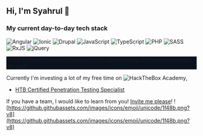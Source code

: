 ## Hi, I'm Syahrul 👋

### My current day-to-day tech stack

![Angular](https://img.shields.io/badge/angular-%23DD0031.svg?style=for-the-badge&logo=angular&logoColor=white)
![Ionic](https://img.shields.io/badge/Ionic-%233880FF.svg?style=for-the-badge&logo=Ionic&logoColor=white)
![Drupal](https://img.shields.io/badge/drupal-%230678BE.svg?style=for-the-badge&logo=drupal&logoColor=white)
![JavaScript](https://img.shields.io/badge/javascript-%23323330.svg?style=for-the-badge&logo=javascript&logoColor=%23F7DF1E)
![TypeScript](https://img.shields.io/badge/typescript-%23007ACC.svg?style=for-the-badge&logo=typescript&logoColor=white)
![PHP](https://img.shields.io/badge/php-%23777BB4.svg?style=for-the-badge&logo=php&logoColor=white)
![SASS](https://img.shields.io/badge/SASS-hotpink.svg?style=for-the-badge&logo=SASS&logoColor=white)
![RxJS](https://img.shields.io/badge/rxjs-%23B7178C.svg?style=for-the-badge&logo=reactivex&logoColor=white)
![jQuery](https://img.shields.io/badge/jquery-%230769AD.svg?style=for-the-badge&logo=jquery&logoColor=white)

<div style="background-color: #0b121f;">
  ![HTB](https://www.hackthebox.com/images/landingv3/mega-menu-logo-htb.svg)
</div>

Currently I'm investing a lot of my free time on ![HackTheBox Academy](https://referral.hackthebox.com/mzw1mTZ), 
- [HTB Certified Penetration Testing Specialist](https://www.credly.com/badges/5dcd3ed3-3826-47e7-a0da-5751f4c633c9/public_url) 

If you have a team, I would like to learn from you! [Invite me please](https://app.hackthebox.com/profile/28559)! ![https://github.githubassets.com/images/icons/emoji/unicode/1f48b.png?v8](https://github.githubassets.com/images/icons/emoji/unicode/1f48b.png?v8)

